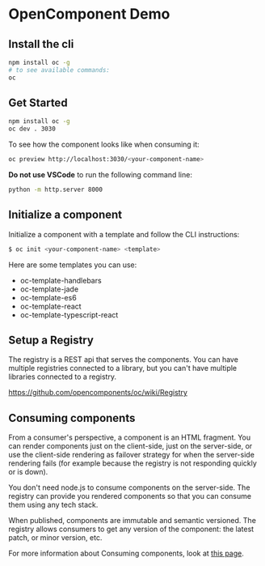 # OpenComponent Demo

## Install the cli

```sh
npm install oc -g
# to see available commands:
oc
```

## Get Started

```sh
npm install oc -g
oc dev . 3030
```

To see how the component looks like when consuming it:

```sh
oc preview http://localhost:3030/<your-component-name>
```

**Do not use VSCode** to run the following command line:

```sh
python -m http.server 8000
```

## Initialize a component

Initialize a component with a template and follow the CLI instructions:

```sh
$ oc init <your-component-name> <template>
```

Here are some templates you can use:

- oc-template-handlebars
- oc-template-jade
- oc-template-es6
- oc-template-react
- oc-template-typescript-react

## Setup a Registry

The registry is a REST api that serves the components. You can have multiple registries connected to a library, but you can't have multiple libraries connected to a registry.

https://github.com/opencomponents/oc/wiki/Registry

## Consuming components

From a consumer's perspective, a component is an HTML fragment. You can render components just on the client-side, just on the server-side, or use the client-side rendering as failover strategy for when the server-side rendering fails (for example because the registry is not responding quickly or is down).

You don't need node.js to consume components on the server-side. The registry can provide you rendered components so that you can consume them using any tech stack.

When published, components are immutable and semantic versioned. The registry allows consumers to get any version of the component: the latest patch, or minor version, etc.

For more information about Consuming components, look at [this page](https://github.com/opencomponents/oc/wiki#consuming-components).

